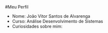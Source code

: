 #Meu Perfil
- Nome: João Vitor Santos de Alvarenga
- Curso: Análise Desenvolvimento de Sistemas
- Curiosidades sobre mim:

